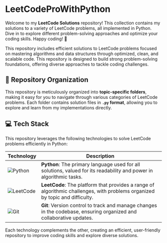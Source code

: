 # LeetCodeProWithPython
Welcome to my **LeetCode Solutions** repository! This collection contains my solutions to a variety of LeetCode problems, all implemented in Python. Dive in to explore different problem-solving approaches and optimize your coding skills. Happy coding! 🎉

This repository includes efficient solutions to LeetCode problems focused on mastering algorithms and data structures through optimized, clean, and scalable code. This repository is designed to build strong problem-solving foundations, offering diverse approaches to tackle coding challenges.

## 📁 Repository Organization

This repository is meticulously organized into **topic-specific folders**, making it easy for you to navigate through various categories of LeetCode problems. Each folder contains solution files in **`.py` format**, allowing you to explore and learn from my implementations directly.



## 💻 Tech Stack

This repository leverages the following technologies to solve LeetCode problems efficiently in Python:

| Technology                                                                                               | Description                                                                                                       |
|----------------------------------------------------------------------------------------------------------|-------------------------------------------------------------------------------------------------------------------|
| ![Python](https://img.shields.io/badge/Python-%233776AB.svg?style=for-the-badge&logo=python&logoColor=white) | **Python**: The primary language used for all solutions, valued for its readability and power in algorithmic tasks. |
| ![LeetCode](https://img.shields.io/badge/LeetCode-%23FFA116.svg?style=for-the-badge&logo=leetcode&logoColor=black) | **LeetCode**: The platform that provides a range of algorithmic challenges, with problems organized by topic and difficulty. |
| ![Git](https://img.shields.io/badge/Git-%23F05033.svg?style=for-the-badge&logo=git&logoColor=white)     | **Git**: Version control to track and manage changes in the codebase, ensuring organized and collaborative updates. |

Each technology complements the other, creating an efficient, user-friendly repository to improve coding skills and explore diverse solutions.
